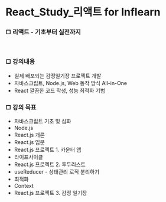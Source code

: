 # React_Study_리액트 for Inflearn

<div>
  <h3>□ 리액트 - 기초부터 실전까지</h3>
  <br>
  <h3>□ 강의내용</h3>
  <ul>
    <li>실제 배포되는 감정일기장 프로젝트 개발</li>
    <li>자바스크립트, Node.js, Web 동작 방식 All-in-One</li>
    <li>React 깔끔한 코드 작성, 성능 최적화 기법</li>
  </ul>
  <h3>□ 강의 목표</h3>
  <ul>
    <li>자바스크립트 기초 및 심화</li>
    <li>Node.js</li>
    <li>React.js 개론</li>
    <li>React.js 입문</li>
    <li>React.js 프로젝트 1. 카운터 앱</li>
    <li>라이프사이클</li>
    <li>React.js 프로젝트 2. 투두리스트</li>
    <li>useReducer - 상태관리 로직 분리하기</li>
    <li>최적화</li>
    <li>Context</li>
    <li>React.js 프로젝트 3. 감정 일기장</li>
  </ul>
</div>
